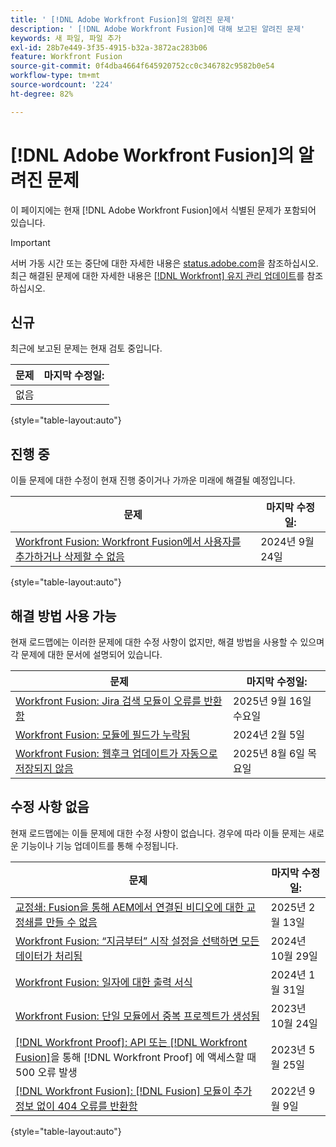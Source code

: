 ```yaml
---
title: ' [!DNL Adobe Workfront Fusion]의 알려진 문제'
description: ' [!DNL Adobe Workfront Fusion]에 대해 보고된 알려진 문제'
keywords: 새 파일, 파일 추가
exl-id: 28b7e449-3f35-4915-b32a-3872ac283b06
feature: Workfront Fusion
source-git-commit: 0f4dba4664f645920752cc0c346782c9582b0e54
workflow-type: tm+mt
source-wordcount: '224'
ht-degree: 82%

---
```


# [!DNL Adobe Workfront Fusion]의 알려진 문제

이 페이지에는 현재 [!DNL Adobe Workfront Fusion]에서 식별된 문제가 포함되어 있습니다.

>[!IMPORTANT]
>
>서버 가동 시간 또는 중단에 대한 자세한 내용은 [status.adobe.com](https://status.adobe.com)을 참조하십시오. 최근 해결된 문제에 대한 자세한 내용은 [[!DNL Workfront] 유지 관리 업데이트](../maintenance/current-updates.md)를 참조하십시오.

## 신규

최근에 보고된 문제는 현재 검토 중입니다.

| **문제** | **마지막 수정일:** |
| -----------------------------------------------------------------| ----------------- |
| 없음 |  |

{style="table-layout:auto"}

## 진행 중

이들 문제에 대한 수정이 현재 진행 중이거나 가까운 미래에 해결될 예정입니다.

| **문제** | **마지막 수정일:** |
| -----------------------------------------------------------------| ----------------- |
| [Workfront Fusion: Workfront Fusion에서 사용자를 추가하거나 삭제할 수 없음](known-issues-workfront-fusion/fusion-cannot-manage-users.md) | 2024년 9월 24일 |

{style="table-layout:auto"}

## 해결 방법 사용 가능

현재 로드맵에는 이러한 문제에 대한 수정 사항이 없지만, 해결 방법을 사용할 수 있으며 각 문제에 대한 문서에 설명되어 있습니다.

| **문제** | **마지막 수정일:** |
| -----------------------------------------------------------------| ----------------- |
| [Workfront Fusion: Jira 검색 모듈이 오류를 반환함](known-issues-workfront-fusion/fusion-error-in-jira-search.md) | 2025년 9월 16일 수요일 |
| [Workfront Fusion: 모듈에 필드가 누락됨](known-issues-workfront-fusion/fusion-field-missing-watch-field.md) | 2024년 2월 5일 |
| [Workfront Fusion: 웹후크 업데이트가 자동으로 저장되지 않음](/help/known-issues/known-issues-workfront-fusion/fusion-must-save-updated-webhook.md) | 2025년 8월 6일 목요일 |

## 수정 사항 없음

현재 로드맵에는 이들 문제에 대한 수정 사항이 없습니다. 경우에 따라 이들 문제는 새로운 기능이나 기능 업데이트를 통해 수정됩니다.

| **문제** | **마지막 수정일:** |
| -----------------------------------------------------------------| ----------------- |
| [교정쇄: Fusion을 통해 AEM에서 연결된 비디오에 대한 교정쇄를 만들 수 없음](/help/known-issues/known-issues-workfront/wf-proof-cannot-generate-aem-video.md) | 2025년 2월 13일 |
| [Workfront Fusion: “지금부터” 시작 설정을 선택하면 모든 데이터가 처리됨](known-issues-workfront-fusion/fusion-from-now-on-processing-all-data.md) | 2024년 10월 29일 |
| [Workfront Fusion: 일자에 대한 출력 서식](known-issues-workfront-fusion/fusion-output-formatting-for-dates.md) | 2024년 1월 31일 |
| [Workfront Fusion: 단일 모듈에서 중복 프로젝트가 생성됨](known-issues-workfront-fusion/fusion-duplicate-projects-created.md) | 2023년 10월 24일 |
| [[!DNL Workfront Proof]: API 또는 [!DNL Workfront Fusion]](known-issues-workfront-proof/proof-500-error-getallproofs.md)을 통해 [!DNL Workfront Proof] 에 액세스할 때 500 오류 발생 | 2023년 5월 25일 |
| [[!DNL Workfront Fusion]: [!DNL Fusion] 모듈이 추가 정보 없이 404 오류를 반환함](known-issues-workfront-fusion/fusion-404-error-no-description.md) | 2022년 9월 9일 |

{style="table-layout:auto"}
